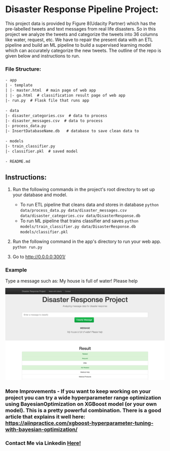 # Disaster Response Pipeline Project:

This project data is provided by Figure 8(Udacity Partner) which has the pre-labelled tweets and text messages from real life disasters. So in this project we analyze the tweets and categorize the tweets into 36 columns like water, request, etc. We have to repair the present data with an ETL pipeline and build an ML pipeline to build a supervised learning model which can accurately categorize the new tweets. The outline of the repo is given below and instructions to run.

### File Structure:

	- app
	| - template
	| |- master.html  # main page of web app
	| |- go.html  # classification result page of web app
	|- run.py  # Flask file that runs app

	- data
	|- disaster_categories.csv  # data to process 
	|- disaster_messages.csv  # data to process
	|- process_data.py
	|- InsertDatabaseName.db   # database to save clean data to

	- models
	|- train_classifier.py
	|- classifier.pkl  # saved model 

	- README.md

## Instructions:
1. Run the following commands in the project's root directory to set up your database and model.

    - To run ETL pipeline that cleans data and stores in database
        `python data/process_data.py data/disaster_messages.csv data/disaster_categories.csv data/DisasterResponse.db`
    - To run ML pipeline that trains classifier and saves
        `python models/train_classifier.py data/DisasterResponse.db models/classifier.pkl`

2. Run the following command in the app's directory to run your web app.
    `python run.py`

3. Go to http://0.0.0.0:3001/

### Example 

Type a message such as: My house is full of water! Please help

![](Images/Result%20for%20our%20message.png)

### More Improvements - If you want to keep working on your project you can try a wide hyperparameter range optimization using BayesianOptimization on XGBoost model (or your own model). This is a pretty powerful combination. There is a good article that explains it well here: https://aiinpractice.com/xgboost-hyperparameter-tuning-with-bayesian-optimization/

 
### Contact Me via Linkedin <a href="https://www.linkedin.com/in/kaushik-tummalapalli/">Here!</a>
